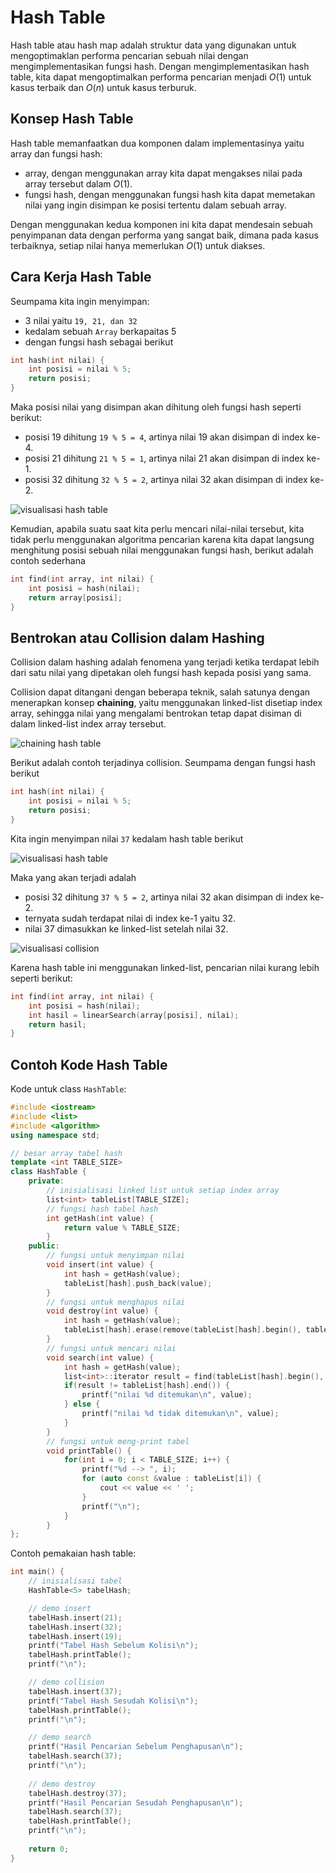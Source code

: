 # Hash Table
Hash table atau hash map adalah struktur data yang digunakan untuk mengoptimaklan performa pencarian sebuah nilai dengan mengimplementasikan fungsi hash. Dengan mengimplementasikan hash table, kita dapat mengoptimalkan performa pencarian menjadi $O(1)$ untuk kasus terbaik dan $O(n)$ untuk kasus terburuk. 

## Konsep Hash Table
Hash table memanfaatkan dua komponen dalam implementasinya yaitu array dan fungsi hash:

- array, dengan menggunakan array kita dapat mengakses nilai pada array tersebut dalam $O(1)$.
- fungsi hash, dengan menggunakan fungsi hash kita dapat memetakan nilai yang ingin disimpan ke posisi tertentu dalam sebuah array.

Dengan menggunakan kedua komponen ini kita dapat mendesain sebuah penyimpanan data dengan performa yang sangat baik, dimana pada kasus terbaiknya, setiap nilai hanya memerlukan $O(1)$ untuk diakses.

## Cara Kerja Hash Table
Seumpama kita ingin menyimpan:

- 3 nilai yaitu `19, 21, dan 32` 
- kedalam sebuah `Array` berkapaitas 5 
- dengan fungsi hash sebagai berikut
```cpp
int hash(int nilai) {
    int posisi = nilai % 5;
    return posisi;
}
```
Maka posisi nilai yang disimpan akan dihitung oleh fungsi hash seperti berikut:

- posisi 19 dihitung `19 % 5 = 4`, artinya nilai 19 akan disimpan di index ke-4.
- posisi 21 dihitung `21 % 5 = 1`, artinya nilai 21 akan disimpan di index ke-1.
- posisi 32 dihitung `32 % 5 = 2`, artinya nilai 32 akan disimpan di index ke-2.

![visualisasi hash table](./asset/hash_table_visualisasi.png)

Kemudian, apabila suatu saat kita perlu mencari nilai-nilai tersebut, kita tidak perlu menggunakan algoritma pencarian karena kita dapat langsung menghitung posisi sebuah nilai menggunakan fungsi hash, berikut adalah contoh sederhana

```cpp
int find(int array, int nilai) {
    int posisi = hash(nilai);
    return array[posisi];
}
```
## Bentrokan atau Collision dalam Hashing
Collision dalam hashing adalah fenomena yang terjadi ketika terdapat lebih dari satu nilai yang dipetakan oleh fungsi hash kepada posisi yang sama. 

Collision dapat ditangani dengan beberapa teknik, salah satunya dengan menerapkan konsep **chaining**, yaitu menggunakan linked-list disetiap index array, sehingga nilai yang mengalami bentrokan tetap dapat disiman di dalam linked-list index array tersebut. 

![chaining hash table](./asset/hash_table_chaining.png)

Berikut adalah contoh terjadinya collision. Seumpama dengan fungsi hash berikut
```cpp
int hash(int nilai) {
    int posisi = nilai % 5;
    return posisi;
}
```
Kita ingin menyimpan nilai `37` kedalam hash table berikut

![visualisasi hash table](./asset/hash_table_visualisasi.png)

Maka yang akan terjadi adalah

- posisi 32 dihitung `37 % 5 = 2`, artinya nilai 32 akan disimpan di index ke-2.
- ternyata sudah terdapat nilai di index ke-1 yaitu 32.
- nilai 37 dimasukkan ke linked-list setelah nilai 32.

![visualisasi collision](./asset/hash_table_collision.png)

Karena hash table ini menggunakan linked-list, pencarian nilai kurang lebih seperti berikut:

```cpp
int find(int array, int nilai) {
    int posisi = hash(nilai);
    int hasil = linearSearch(array[posisi], nilai);
    return hasil;
}
```

## Contoh Kode Hash Table
Kode untuk class `HashTable`:
```cpp
#include <iostream>
#include <list>
#include <algorithm>
using namespace std;

// besar array tabel hash
template <int TABLE_SIZE>
class HashTable {
    private:
        // inisialisasi linked list untuk setiap index array
        list<int> tableList[TABLE_SIZE];
        // fungsi hash tabel hash
        int getHash(int value) {
            return value % TABLE_SIZE;
        }
    public:
        // fungsi untuk menyimpan nilai
        void insert(int value) {
            int hash = getHash(value);
            tableList[hash].push_back(value);
        }
        // fungsi untuk menghapus nilai
        void destroy(int value) {
            int hash = getHash(value);
            tableList[hash].erase(remove(tableList[hash].begin(), tableList[hash].end(), value), tableList[hash].end());
        }
        // fungsi untuk mencari nilai
        void search(int value) {
            int hash = getHash(value);
            list<int>::iterator result = find(tableList[hash].begin(), tableList[hash].end(), value);
            if(result != tableList[hash].end()) {
                printf("nilai %d ditemukan\n", value);
            } else {
                printf("nilai %d tidak ditemukan\n", value);
            }
        }
        // fungsi untuk meng-print tabel
        void printTable() {
            for(int i = 0; i < TABLE_SIZE; i++) {
                printf("%d --> ", i);
                for (auto const &value : tableList[i]) {
                    cout << value << ' ';
                }
                printf("\n");
            }
        }
};
```

Contoh pemakaian hash table:
``` cpp
int main() {
    // inisialisasi tabel
    HashTable<5> tabelHash;

    // demo insert
    tabelHash.insert(21);
    tabelHash.insert(32);
    tabelHash.insert(19);
    printf("Tabel Hash Sebelum Kolisi\n");
    tabelHash.printTable();
    printf("\n");

    // demo collision
    tabelHash.insert(37);
    printf("Tabel Hash Sesudah Kolisi\n");
    tabelHash.printTable();
    printf("\n");

    // demo search
    printf("Hasil Pencarian Sebelum Penghapusan\n");
    tabelHash.search(37);
    printf("\n");
    
    // demo destroy
    tabelHash.destroy(37);
    printf("Hasil Pencarian Sesudah Penghapusan\n");
    tabelHash.search(37);
    tabelHash.printTable();
    printf("\n");
    
    return 0;
}
```